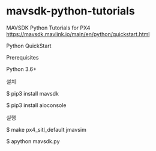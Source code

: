 # mavsdk-python-tutorials
MAVSDK Python Tutorials for PX4
https://mavsdk.mavlink.io/main/en/python/quickstart.html

Python QuickStart

Prerequisites

Python 3.6+

설치

$ pip3 install mavsdk

$ pip3 install aioconsole

실행

$ make px4_sitl_default jmavsim

$ apython mavsdk.py
